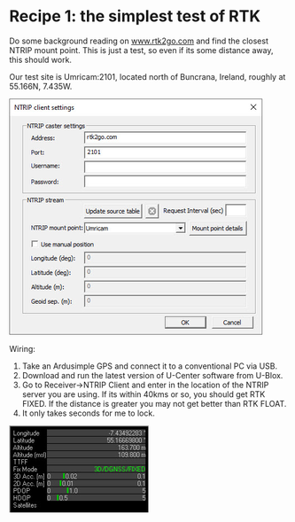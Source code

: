 # Recipe 1: the simplest test of RTK

Do some background reading on www.rtk2go.com and find the closest NTRIP mount point. 
This is just a test, so even if its some distance away, this should work.

Our test site is Umricam:2101, located north of Buncrana, Ireland, roughly at 55.166N, 7.435W.

![](NTRIPClient.jpg)

Wiring:
1. Take an Ardusimple GPS and connect it to a conventional PC via USB.
2. Download and run the latest version of U-Center software from U-Blox.
3. Go to Receiver->NTRIP Client and enter in the location of the NTRIP server you are using. If its within 40kms or so, you should get RTK FIXED. If the distance is greater you may not get better than RTK FLOAT.
4. It only takes seconds for me to lock.

![](NTRIPClientData.jpg)


